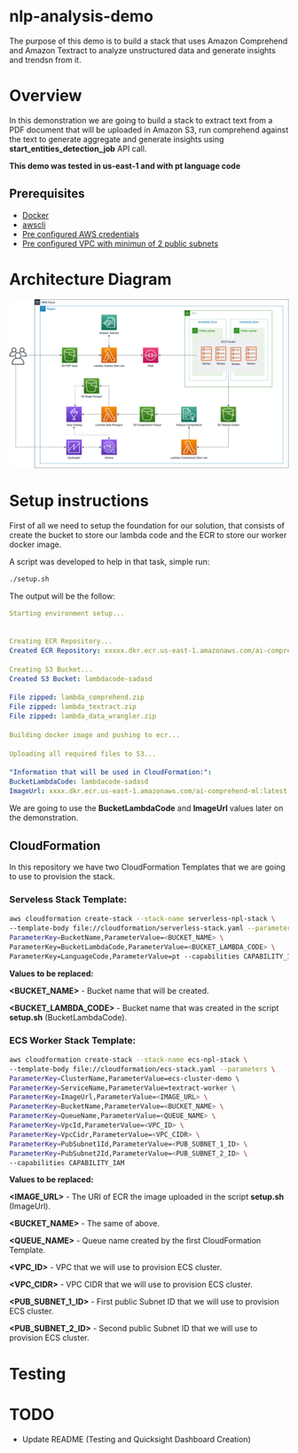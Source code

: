 # nlp-analysis-demo

The purpose of this demo is to build a stack that uses Amazon Comprehend and Amazon Textract to analyze unstructured data and generate insights and trendsn from it.

# Overview

In this demonstration we are going to build a stack to extract text from a PDF document that will be uploaded in Amazon S3, run comprehend against the text to generate aggregate and generate insights using **start_entities_detection_job** API call.

**This demo was tested in us-east-1 and with pt language code**

## Prerequisites

- [Docker](https://docs.docker.com/get-docker/)
- [awscli](https://docs.aws.amazon.com/cli/latest/userguide/cli-chap-install.html)
- [Pre configured AWS credentials](https://docs.aws.amazon.com/amazonswf/latest/awsrbflowguide/set-up-creds.html)
- [Pre configured VPC with minimun of 2 public subnets]()


# Architecture Diagram

<p align="center"> 
<img src="images/nlp-demo.png">
</p>


# Setup instructions

First of all we need to setup the foundation for our solution, that consists of create the bucket to store our lambda code and the ECR to store our worker docker image.

A script was developed to help in that task, simple run:

```bash
./setup.sh
```

The output will be the follow:

```yaml
Starting environment setup...


Creating ECR Repository...
Created ECR Repository: xxxxx.dkr.ecr.us-east-1.amazonaws.com/ai-comprehend-ml

Creating S3 Bucket...
Created S3 Bucket: lambdacode-sadasd

File zipped: lambda_comprehend.zip
File zipped: lambda_textract.zip
File zipped: lambda_data_wrangler.zip

Building docker image and pushing to ecr...

Uploading all required files to S3...

"Information that will be used in CloudFormation:":
BucketLambdaCode: lambdacode-sadasd
ImageUrl: xxxx.dkr.ecr.us-east-1.amazonaws.com/ai-comprehend-ml:latest
```

We are going to use the **BucketLambdaCode** and **ImageUrl** values later on the demonstration.

## CloudFormation

In this repository we have two CloudFormation Templates that we are going to use to provision the stack.

### Serveless Stack Template:

```bash
aws cloudformation create-stack --stack-name serverless-npl-stack \
--template-body file://cloudformation/serverless-stack.yaml --parameters \ 
ParameterKey=BucketName,ParameterValue=<BUCKET_NAME> \
ParameterKey=BucketLambdaCode,ParameterValue=<BUCKET_LAMBDA_CODE> \
ParameterKey=LanguageCode,ParameterValue=pt --capabilities CAPABILITY_IAM
```

**Values to be replaced:**

**<BUCKET_NAME>** - Bucket name that will be created.

**<BUCKET_LAMBDA_CODE>** - Bucket name that was created in the script **setup.sh** (BucketLambdaCode).

### ECS Worker Stack Template:

```bash
aws cloudformation create-stack --stack-name ecs-npl-stack \
--template-body file://cloudformation/ecs-stack.yaml --parameters \ 
ParameterKey=ClusterName,ParameterValue=ecs-cluster-demo \ 
ParameterKey=ServiceName,ParameterValue=textract-worker \
ParameterKey=ImageUrl,ParameterValue=<IMAGE_URL> \ 
ParameterKey=BucketName,ParameterValue=<BUCKET_NAME> \ 
ParameterKey=QueueName,ParameterValue=<QUEUE_NAME> \ 
ParameterKey=VpcId,ParameterValue=<VPC_ID> \ 
ParameterKey=VpcCidr,ParameterValue=<VPC_CIDR> \ 
ParameterKey=PubSubnet1Id,ParameterValue=<PUB_SUBNET_1_ID> \ 
ParameterKey=PubSubnet2Id,ParameterValue=<PUB_SUBNET_2_ID> \ 
--capabilities CAPABILITY_IAM
```

**Values to be replaced:**

**<IMAGE_URL>** - The URI of ECR the image uploaded in the script **setup.sh** (ImageUrl).

**<BUCKET_NAME>** - The same of above.

**<QUEUE_NAME>** - Queue name created by the first CloudFormation Template.

**<VPC_ID>** - VPC that we will use to provision ECS cluster.

**<VPC_CIDR>** - VPC CIDR that we will use to provision ECS cluster.

**<PUB_SUBNET_1_ID>** - First public Subnet ID that we will use to provision ECS cluster.

**<PUB_SUBNET_2_ID>** - Second public Subnet ID that we will use to provision ECS cluster.

# Testing

# TODO

- Update README (Testing and Quicksight Dashboard Creation)